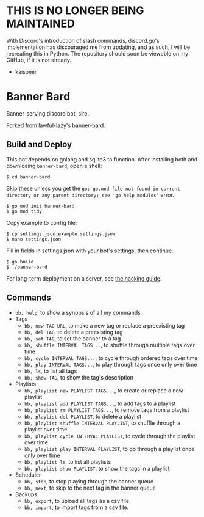 # THIS IS NO LONGER BEING MAINTAINED
With Discord's introduction of slash commands, discord.go's implementation has discouraged me from updating, and as such, I will be recreating this in Python. The repository should soon be viewable on my GitHub, if it is not already.
- kaisomir

# Banner Bard
Banner-serving discord bot, sire.

Forked from lawful-lazy's banner-bard.

## Build and Deploy

This bot depends on golang and sqlite3 to function. After installing
both and downloaing `banner-bard`, open a shell:

    $ cd banner-bard

Skip these unless you get the `go: go.mod file not found in current directory or any parent directory; see 'go help modules'` error.

    $ go mod init banner-bard
    $ go mod tidy

Copy example to config file:

    $ cp settings.json.example settings.json
    $ nano settings.json

Fill in fields in settings.json with your bot's settings, then continue.

    $ go build
    $ ./banner-bard

For long-term deployment on a server, see [the hacking guide](./HACKING.md).

## Commands

- `bb, help`, to show a synopsis of all my commands
- Tags
  - `bb, new TAG URL`, to make a new tag or replace a preexisting tag
  - `bb, del TAG`, to delete a preexisting tag
  - `bb, set TAG`, to set the banner to a tag
  - `bb, shuffle INTERVAL TAGS...`, to shuffle through multiple tags over time
  - `bb, cycle INTERVAL TAGS...`, to cycle through ordered tags over time
  - `bb, play INTERVAL TAGS...`, to play through tags once only over time
  - `bb, ls`, to list all tags
  - `bb, show TAG`, to show the tag's description
- Playlists
  - `bb, playlist new PLAYLIST TAGS...`, to create or replace a new playlist
  - `bb, playlist add PLAYLIST TAGS...`, to add tags to a playlist
  - `bb, playlist rm PLAYLIST TAGS...`, to remove tags from a playlist
  - `bb, playlist del PLAYLIST`, to delete a playlist
  - `bb, playlist shuffle INTERVAL PLAYLIST`, to shuffle through a playlist over time
  - `bb, playlist cycle INTERVAL PLAYLIST`, to cycle through the playlist over time
  - `bb, playlist play INTERVAL PLAYLIST`, to go through a playlist once only over time
  - `bb, playlist ls`, to list all playlists
  - `bb, playlist show PLAYLIST`, to show the tags in a playlist
- Scheduler
  - `bb, stop`, to stop playing through the banner queue
  - `bb, next`, to skip to the next tag in the banner queue
- Backups
  - `bb, export`, to upload all tags as a csv file.
  - `bb, import`, to import tags from a csv file.
